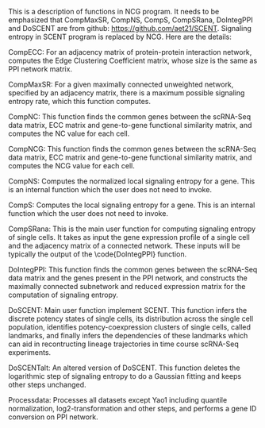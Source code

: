 This is a description of functions in NCG program. It needs to be emphasized that CompMaxSR, CompNS, CompS, CompSRana, DoIntegPPI and DoSCENT are from github: https://github.com/aet21/SCENT. Signaling entropy in SCENT program is replaced by NCG. Here are the details:



CompECC: For an adjacency matrix of protein-protein interaction network, computes the Edge Clustering Coefficient matrix, whose size is the same as PPI network matrix.



CompMaxSR: For a given maximally connected unweighted network, specified by an adjacency matrix, there is a maximum possible signaling entropy rate, which this function computes.



CompNC: This function finds the common genes between the scRNA-Seq data matrix, ECC matrix and gene-to-gene functional similarity matrix, and computes the NC value for each cell.



CompNCG: This function finds the common genes between the scRNA-Seq data matrix, ECC matrix and gene-to-gene functional similarity matrix, and computes the NCG value for each cell.



CompNS: Computes the normalized local signaling entropy for a gene. This is an internal function which the user does not need to invoke.



CompS: Computes the local signaling entropy for a gene. This is an internal function which the user does not need to invoke.



CompSRana: This is the main user function for computing signaling entropy of single cells. It takes as input the gene expression profile of a single cell
and the adjacency matrix of a connected network. These inputs will be
typically the output of the \code{DoIntegPPI} function.



DoIntegPPI: This function finds the common genes between the scRNA-Seq data matrix and the genes present in the PPI network, and constructs the maximally connected subnetwork and reduced expression matrix for the computation of signaling entropy.



DoSCENT: Main user function implement SCENT. This function infers the discrete potency states of single cells, its distribution across the single cell
population, identifies potency-coexpression clusters of single cells, called landmarks, and finally infers the dependencies of these landmarks which can aid in recontructing lineage trajectories in time course scRNA-Seq experiments.



DoSCENTalt: An altered version of DoSCENT. This function deletes the logarithmic step of signaling entropy to do a Gaussian fitting and keeps other steps unchanged.



Processdata: Processes all datasets except Yao1 including quantile normalization, log2-transformation and other steps, and performs a gene ID conversion on PPI network.

